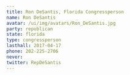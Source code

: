 ```yaml
---
title: Ron DeSantis, Florida Congressperson
name: Ron DeSantis
avatar: /ui/img/avatars/Ron_DeSantis.jpg
party: republican
state: florida
type: congressperson
lasthall: 2017-04-17
phone: 202-225-2706
never: 
twitter: RepDeSantis
---
```

